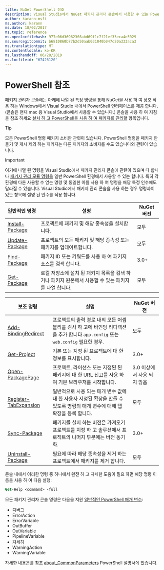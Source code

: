```yaml
---
title: NuGet PowerShell 참조
description: Visual Studio에서 NuGet 패키지 관리자 콘솔에서 사용할 수 있는 PowerShell 명령에 대 한 전체 참조 합니다.
author: karann-msft
ms.author: karann
ms.date: 10/02/2017
ms.topic: reference
ms.openlocfilehash: 977e06d36962366abd69f1c7f21ef33eca4e5029
ms.sourcegitcommit: b6810860b77b2d50aab031040b047c20a333aca3
ms.translationtype: MT
ms.contentlocale: ko-KR
ms.lasthandoff: 06/28/2019
ms.locfileid: "67426120"
---
```

# <a name="powershell-reference"></a>PowerShell 참조

패키지 관리자 콘솔에는 아래에 나열 된 특정 명령을 통해 NuGet을 사용 하 여 상호 작용 하는 Windows에서 Visual Studio 내에서 PowerShell 인터페이스를 제공 합니다. (콘솔은 현재 mac 용 Visual Studio에서 사용할 수 있습니다.) 콘솔을 사용 하 여 지침을 참조 하세요 [설치 하 고 PowerShell을 사용 하 여 패키지를 관리할](../tools/package-manager-console.md) 항목입니다.

> [!Tip]
> 모든 PowerShell 명령 패키지 소비만 관련이 있습니다. PowerShell 명령을 패키지 만들기 및 게시 제외 하는 패키지는 다른 패키지의 소비자를 수도 있습니다와 관련이 있습니다.

> [!Important]
> 여기에 나열 된 명령을 Visual Studio에서 패키지 관리자 콘솔에 관련이 있으며 다 합니다 [패키지 관리 모듈 명령을](/powershell/module/packagemanagement/?view=powershell-6) 일반 PowerShell 환경에서 사용할 수 있는 합니다. 특히 각 환경에 다른 사용할 수 없는 명령 및 동일한 이름 사용 하 여 명령을 해당 특정 인수에도 달라질 수 있습니다. Visual Studio에서 패키지 관리 콘솔을 사용 하는 경우 명령과이 있는 항목에 설명 된 인수를 적용 합니다.

| 일반적인 명령 | 설명 | NuGet 버전 |
| --- | --- | --- |
| [Install-Package](ps-ref-install-package.md) | 프로젝트에 패키지 및 해당 종속성을 설치합니다. | 모두 |
| [Update-Package](ps-ref-update-package.md) | 프로젝트의 모든 패키지 및 해당 종속성 또는 패키지를 업데이트합니다. | 모두 |
| [Find-Package](ps-ref-find-package.md) | 패키지 ID 또는 키워드를 사용 하 여 패키지 소스를 검색 합니다. | 3.0+ |
| [Get-Package](ps-ref-get-package.md) | 로컬 저장소에 설치 된 패키지 목록을 검색 하거나 패키지 원본에서 사용할 수 있는 패키지를 나열 합니다. | 모두 |

| 보조 명령 | 설명 | NuGet 버전 |
| --- | --- | --- |
| [Add-BindingRedirect](ps-ref-add-bindingredirect.md) | 프로젝트의 출력 경로 내의 모든 어셈블리를 검사 하 고에 바인딩 리디렉션을 추가 합니다 `app.config` 또는 `web.config` 필요한 경우. | 모두 |
| [Get-Project](ps-ref-get-project.md) | 기본 또는 지정 된 프로젝트에 대 한 정보를 표시합니다. | 3.0+ |
| [Open-PackagePage](ps-ref-open-packagepage.md) | 프로젝트, 라이선스 또는 지정된 된 패키지에 대 한 URL 신고를 사용 하 여 기본 브라우저를 시작합니다. | 3\.0 이상에서 사용 되지 않음 |
| [Register-TabExpansion](ps-ref-register-tabexpansion.md) | 일반적으로 사용 되는 매개 변수 값에 대 한 사용자 지정된 확장을 만들 수 있도록 명령의 매개 변수에 대해 탭 확장을 등록 합니다. | 모두 |
| [Sync-Package](ps-ref-sync-package.md) | 패키지를 설치 하는 버전은 가져오기 프로젝트를 지정 하 고 솔루션에서 프로젝트의 나머지 부분에는 버전 동기화. | 3.0+ |
| [Uninstall-Package](ps-ref-uninstall-package.md) | 필요에 따라 해당 종속성을 제거 하는 프로젝트에서 패키지를 제거 합니다. | 모두 |

콘솔 내에서 이러한 명령 중 하나에서 완전 하 고 자세한 도움이 필요 하면 해당 명령 이름을 사용 하 여 다음 실행:

```ps
Get-Help <command> -full
```

모든 패키지 관리자 콘솔 명령은 다음을 지원 [일반적인 PowerShell 매개 변수](http://go.microsoft.com/fwlink/?LinkID=113216):

- 디버그
- ErrorAction
- ErrorVariable
- OutBuffer
- OutVariable
- PipelineVariable
- 자세히
- WarningAction
- WarningVariable

자세한 내용은를 참조 [about_CommonParameters](http://go.microsoft.com/fwlink/?LinkID=113216) PowerShell 설명서에 있습니다.
